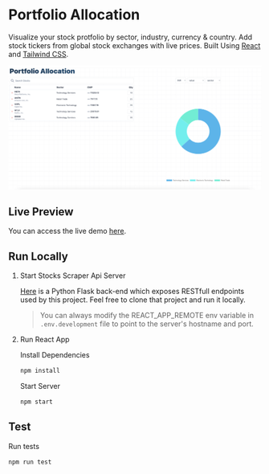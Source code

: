 # Portfolio Allocation

Visualize your stock protfolio by sector, industry, currency & country. Add stock tickers from global stock exchanges with live prices.
Built Using [React](https://reactjs.org/) and [Tailwind CSS](https://tailwindcss.com/).

![app screenshot](/assets/Screenshot.png "App Screenshot")

## Live Preview

You can access the live demo [here](https://portfolio-allocation.netlify.app/).

## Run Locally

1. Start Stocks Scraper Api Server

   [Here](https://github.com/Akkisdiary/stocks-scraper) is a Python Flask back-end which exposes RESTfull endpoints used by this project. Feel free to clone that project and run it locally.

   > You can always modify the REACT_APP_REMOTE env variable in `.env.development` file to point to the server's hostname and port.

2. Run React App

   Install Dependencies

   ```bash
   npm install
   ```

   Start Server

   ```bash
   npm start
   ```

## Test

Run tests

```bash
npm run test
```
